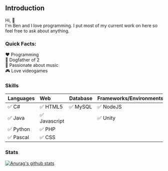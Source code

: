 ## Introduction
Hi, :wave:    
I'm Ben and I love programming. I put most of my current work on here so feel free to ask about anything.

### Quick Facts:
:heart: Programming  
:dog: Dogfather of 2  
:musical_score: Passionate about music  
:video_game: Love videogames  

### Skills
| Languages                 | Web                           | Database                 | Frameworks/Environments   |
| :--                       | :--                           | :--                      | :--                       |
| :white_check_mark: C#     | :white_check_mark: HTML5      | :white_check_mark: MySQL | :white_check_mark: NodeJS |
| :white_check_mark: Java   | :white_check_mark: Javascript |                          | :white_check_mark: Unity  |
| :white_check_mark: Python | :white_check_mark: PHP        |                          |                           |
| :white_check_mark: Pascal | :white_check_mark: CSS        |                          |                           |

### Stats
[![Anurag's github stats](https://github-readme-stats.vercel.app/api?username=RuggedRadius)](https://github.com/anuraghazra/github-readme-stats)


<!--
**RuggedRadius/RuggedRadius** is a ✨ _special_ ✨ repository because its `README.md` (this file) appears on your GitHub profile.

Here are some ideas to get you started:

- 🔭 I’m currently working on ...
- 🌱 I’m currently learning ...
- 👯 I’m looking to collaborate on ...
- 🤔 I’m looking for help with ...
- 💬 Ask me about ...
- 📫 How to reach me: ...
- 😄 Pronouns: ...
- ⚡ Fun fact: ...
-->
